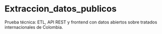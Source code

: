 # Extraccion_datos_publicos
Prueba técnica: ETL, API REST y frontend con datos abiertos sobre tratados internacionales de Colombia.
